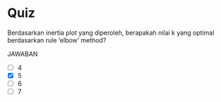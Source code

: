 # Quiz

Berdasarkan inertia plot yang diperoleh, berapakah nilai k yang optimal berdasarkan rule ‘elbow’ method?

JAWABAN
- [ ] 4
- [X] 5
- [ ] 6
- [ ] 7
